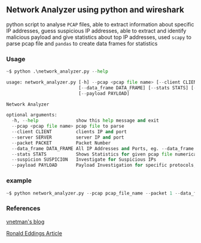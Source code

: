 ## Network Analyzer using python and wireshark
python script to analyse `PCAP` files, able to extract information about specific IP addresses, guess suspicious IP addresses, able to extract and identify malicious payload and give statistics about top IP addresses, used `scapy` to parse pcap file and `pandas` to create data frames for statistics

### Usage
```python
~$ python .\network_analyzer.py --help

usage: network_analyzer.py [-h] --pcap <pcap file name> [--client CLIENT] [--server SERVER] [--packet PACKET] 
                           [--data_frame DATA_FRAME] [--stats STATS] [--suspicion SUSPICION] 
                           [--payload PAYLOAD]

Network Analyzer

optional arguments:
  -h, --help              show this help message and exit
  --pcap <pcap file name> pcap file to parse
  --client CLIENT         clients IP and port
  --server SERVER         server IP and port
  --packet PACKET         Packet Number
  --data_frame DATA_FRAME All IP Addresses and Ports, eg. --data_frame src,dst
  --stats STATS           Shows Statistics for given pcap file numerical or graphical, eg. num,graph
  --suspicion SUSPICION   Investigate for Suspicious IPs
  --payload PAYLOAD       Payload Investigation for specific protocols, eg. get,post
```
### example
```python 
~$ python network_analyzer.py --pcap pcap_file_name --packet 1 --data_frame src,dst,sport,dport --stats num,graph --suspicion true --payload get,post
```

### References 
[vnetman's blog](https://vnetman.github.io/pcap/python/pyshark/scapy/libpcap/2018/10/25/analyzing-packet-captures-with-python-part-1.html)

[Ronald Eddings Article](https://medium.com/hackervalleystudio/learning-packet-analysis-with-data-science-5356a3340d4e)
